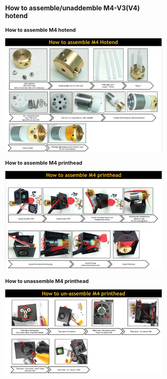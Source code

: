## How to assemble/unaddemble M4-V3(V4) hotend
### How to assemble M4 hotend
![1](How_to_assemble_M4_hotend.jpg)

### How to assemble M4 printhead
![2](How_to_assemble_M4_printhead.jpg)

### How to unassemble M4 printhead
![3](How_to_unassemble_M4_printhead.jpg)
